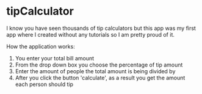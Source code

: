 # tipCalculator

I know you have seen thousands of tip calculators but this app was my first app where I created without any tutorials so I am pretty proud 
of it. 

How the application works:
1. You enter your total bill amount
2. From the drop down box you choose the percentage of tip amount
3. Enter the amount of people the total amount is being divided by
4. After you click the button 'calculate', as a result you get the amount each person should tip
